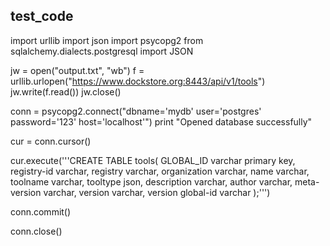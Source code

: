 ## test_code

import urllib
import json
import psycopg2
from sqlalchemy.dialects.postgresql import JSON


jw = open("output.txt", "wb")
f = urllib.urlopen("https://www.dockstore.org:8443/api/v1/tools")
jw.write(f.read())
jw.close()

conn = psycopg2.connect("dbname='mydb' user='postgres' password='123' host='localhost'")
print "Opened database successfully"

cur = conn.cursor()

cur.execute('''CREATE TABLE tools(
	GLOBAL_ID	varchar primary key, 
	registry-id varchar, 
	  registry varchar,
		organization varchar,
		name varchar,
		toolname varchar,
		tooltype json,
		description varchar,
		author varchar,
		meta-version varchar,
		version varchar,
		version global-id varchar
       );''')



conn.commit()

conn.close() 
